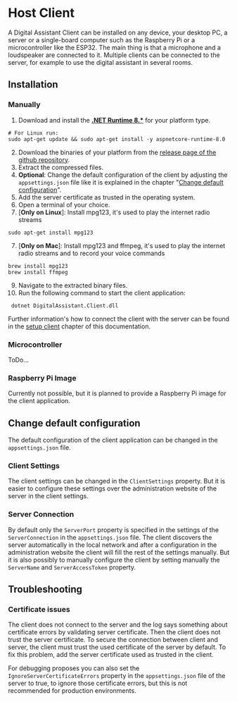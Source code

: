 # Host Client

A Digital Assistant Client can be installed on any device, your desktop PC, a server or a single-board computer such as the Raspberry Pi or a microcontroller like the ESP32. The main thing is that a microphone and a loudspeaker are connected to it. Multiple clients can be connected to the server, for example to use the digital assistant in several rooms.

## Installation

### Manually

1. Download and install the [**.NET Runtime 8.\***](https://dotnet.microsoft.com/en-us/download/dotnet/8.0) for your platform type.
``` shell
# For Linux run:
sudo apt-get update && sudo apt-get install -y aspnetcore-runtime-8.0
```
2. Download the binaries of your platform from the [release page of the github repository](https://github.com/PALs-Software/DigitalAssistant).
3. Extract the compressed files.
4. **Optional**: Change the default configuration of the client by adjusting the `appsettings.json` file like it is explained in the chapter "[Change default configuration](#change-default-configuration)".
5. Add the server certificate as trusted in the operating system.
6. Open a terminal of your choice.
7. [**Only on Linux**]: Install mpg123, it's used to play the internet radio streams
``` shell
sudo apt-get install mpg123
```
7. [**Only on Mac**]: Install mpg123 and ffmpeg, it's used to play the internet radio streams and to record your voice commands
``` shell
brew install mpg123
brew install ffmpeg
```
9. Navigate to the extracted binary files.
10. Run the following command to start the client application:
``` shell
 dotnet DigitalAssistant.Client.dll
```

Further information's how to connect the client with the server can be found in the [setup client](../setup/clients.md) chapter of this documentation.

### Microcontroller

ToDo...

### Raspberry Pi Image

Currently not possible, but it is planned to provide a Raspberry Pi image for the client application.

## Change default configuration

The default configuration of the client application can be changed in the `appsettings.json` file.

### Client Settings

The client settings can be changed in the `ClientSettings` property. But it is easier to configure these settings over the administration website of the server in the client settings.

### Server Connection

By default only the `ServerPort` property is specified in the settings of the `ServerConnection` in the `appsettings.json` file. The client discovers the server automatically in the local network and after a configuration in the administration website the client will fill the rest of the settings manually. But it is also possibly to manually configure the client by setting manually the `ServerName` and `ServerAccessToken` property.

## Troubleshooting

### Certificate issues

The client does not connect to the server and the log says something about certificate errors by validating server certificate. Then the client does not trust the server certificate. To secure the connection between client and server, the client must trust the used certificate of the server by default. To fix this problem, add the server certificate used as trusted in the client.

For debugging proposes you can also set the `IgnoreServerCertificateErrors` property in the `appsettings.json` file of the server to true, to ignore those certificate errors, but this is not recommended for production environments.
